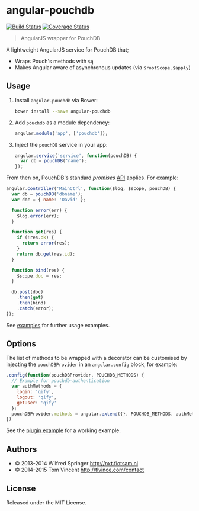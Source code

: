 # angular-pouchdb

[![Build Status][travis-image]][travis-url]
[![Coverage Status][coveralls-image]][coveralls-url]

> AngularJS wrapper for PouchDB

A lightweight AngularJS service for PouchDB that;

* Wraps Pouch's methods with `$q`
* Makes Angular aware of asynchronous updates (via `$rootScope.$apply`)

[travis-image]: https://img.shields.io/travis/angular-pouchdb/angular-pouchdb.svg
[travis-url]: https://travis-ci.org/angular-pouchdb/angular-pouchdb
[coveralls-image]: https://img.shields.io/coveralls/angular-pouchdb/angular-pouchdb.svg
[coveralls-url]: https://coveralls.io/r/angular-pouchdb/angular-pouchdb

## Usage

1. Install `angular-pouchdb` via Bower:

    ```bash
    bower install --save angular-pouchdb
    ```

2. Add `pouchdb` as a module dependency:

    ```js
    angular.module('app', ['pouchdb']);
    ```

3. Inject the `pouchDB` service in your app:

    ```js
    angular.service('service', function(pouchDB) {
      var db = pouchDB('name');
    });
    ```

From then on, PouchDB's standard *promises* [API][] applies. For example:

```js
angular.controller('MainCtrl', function($log, $scope, pouchDB) {
  var db = pouchDB('dbname');
  var doc = { name: 'David' };

  function error(err) {
    $log.error(err);
  }

  function get(res) {
    if (!res.ok) {
      return error(res);
    }
    return db.get(res.id);
  }

  function bind(res) {
    $scope.doc = res;
  }

  db.post(doc)
    .then(get)
    .then(bind)
    .catch(error);
});
```

See [examples][] for further usage examples.

[api]: http://pouchdb.com/api.html
[examples]: https://angular-pouchdb.github.io/angular-pouchdb/#/examples

## Options

The list of methods to be wrapped with a decorator can be customised by injecting
the `pouchDBProvider` in an `angular.config` block, for example:

```js
.config(function(pouchDBProvider, POUCHDB_METHODS) {
  // Example for pouchdb-authentication
  var authMethods = {
    login: 'qify',
    logout: 'qify',
    getUser: 'qify'
  };
  pouchDBProvider.methods = angular.extend({}, POUCHDB_METHODS, authMethods);
})
```

See the [plugin example][plugins] for a working example.

[plugins]: https://angular-pouchdb.github.io/angular-pouchdb/#/examples/plugins

## Authors

* © 2013-2014 Wilfred Springer <http://nxt.flotsam.nl>
* © 2014-2015 Tom Vincent <http://tlvince.com/contact>

## License

Released under the MIT License.
